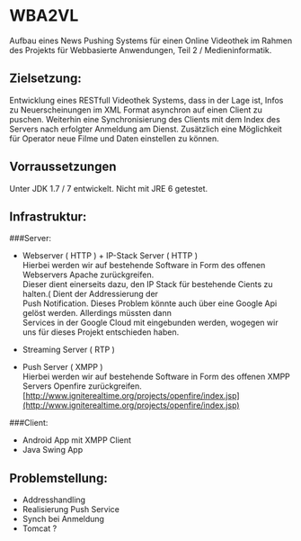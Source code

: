 WBA2VL
======

Aufbau eines News Pushing Systems für einen Online Videothek im Rahmen des
Projekts für Webbasierte Anwendungen, Teil 2 / Medieninformatik.

## Zielsetzung:  
Entwicklung eines RESTfull Videothek Systems, dass in der Lage ist, Infos zu Neuerscheinungen im XML Format asynchron auf einen Client zu puschen.
Weiterhin eine Synchronisierung des Clients mit dem Index des Servers nach erfolgter Anmeldung am Dienst.
Zusätzlich eine Möglichkeit für Operator neue Filme und Daten einstellen zu können.

## Vorraussetzungen
Unter JDK 1.7 / 7 entwickelt. Nicht mit JRE 6 getestet.

## Infrastruktur:
###Server: 
- Webserver ( HTTP ) + IP-Stack Server ( HTTP )  
Hierbei werden wir auf bestehende Software in Form des offenen Webservers Apache zurückgreifen.  
Dieser dient einerseits dazu, den IP Stack für bestehende Cients zu halten.( Dient der Addressierung der  
Push Notification. Dieses Problem könnte auch über eine Google Api gelöst werden. Allerdings müssten dann  
Services in der Google Cloud mit eingebunden werden, wogegen wir uns für dieses Projekt entschieden haben. 

- Streaming Server ( RTP )
- Push Server ( XMPP )  
Hierbei werden wir auf bestehende Software in Form des offenen XMPP Servers Openfire zurückgreifen.  
[http://www.igniterealtime.org/projects/openfire/index.jsp](http://www.igniterealtime.org/projects/openfire/index.jsp)



###Client:
- Android App mit XMPP Client
- Java Swing App

## Problemstellung:  
- Addresshandling
- Realisierung Push Service
- Synch bei Anmeldung
- Tomcat ?


